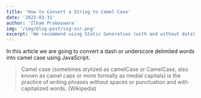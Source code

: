 ```yaml
---
title: 'How to Convert a String to Camel Case'
date: '2023-03-31'
author: 'Ilham Prabaswara'
img: '/img/blog-post/ssg-ssr.png'
excerpt: 'We recommend using Static Generation (with and without data) whenever possible.'
---
```


In this article we are going to convert a dash or underscore delimited words into camel case using JavaScript.

> Camel case (sometimes stylized as camelCase or CamelCase, also known as camel caps or more formally as medial capitals) is the practice of writing phrases without spaces or punctuation and with capitalized words. (Wikipedia)

